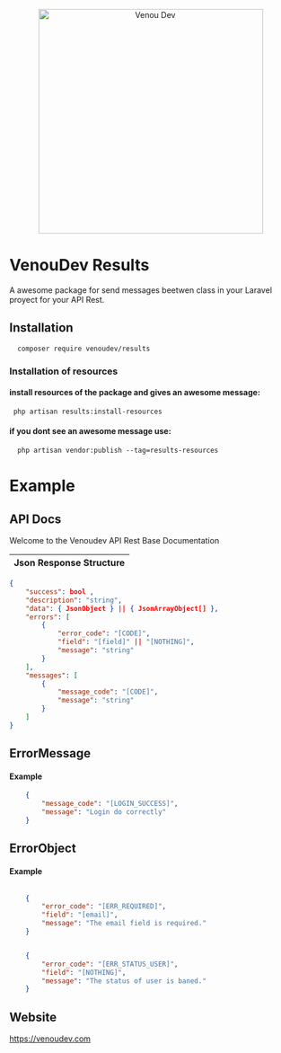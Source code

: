 <p align="center"><a href="https://venoudev.com"><img src="https://venoudev.com/img/venoudev-2.png" width="400" alt="Venou Dev"></a>
</p>

# VenouDev Results
A awesome package for send messages beetwen class in your Laravel proyect for your API Rest.

## Installation 

```
  composer require venoudev/results
```

### Installation of resources

  #### install resources of the package and gives an awesome message:

  ```
   php artisan results:install-resources
  ```

  #### if you dont see an awesome message use:

  ```
    php artisan vendor:publish --tag=results-resources
  ```
# Example

## API Docs

<larecipe-card shadow>
    Welcome to the Venoudev API Rest Base Documentation
</larecipe-card>


|Json Response Structure|
|:-|

```json
{
    "success": bool ,
    "description": "string",
    "data": { JsonObject } || { JsonArrayObject[] },
    "errors": [
        {
            "error_code": "[CODE]",
            "field": "[field]" || "[NOTHING]",
            "message": "string"
        }
    ],
    "messages": [
        {
            "message_code": "[CODE]",
            "message": "string"
        }
    ]
}
```

## ErrorMessage

#### Example
```json
    {
        "message_code": "[LOGIN_SUCCESS]",
        "message": "Login do correctly"
    }

```

## ErrorObject

#### Example
```json

    {
        "error_code": "[ERR_REQUIRED]",
        "field": "[email]",
        "message": "The email field is required."
    }

```
```json

    {
        "error_code": "[ERR_STATUS_USER]",
        "field": "[NOTHING]",
        "message": "The status of user is baned."
    }

```

## Website 
  https://venoudev.com 



